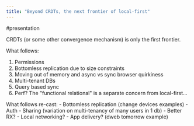 ```yaml
---
title: "Beyond CRDTs, the next frontier of local-first"
---
```

#presentation

CRDTs (or some other convergence mechanism) is only the first frontier.

What follows:
1. Permissions
3. Bottomless replication due to size constraints
4. Moving out of memory and async vs sync browser quirkiness
5. Multi-tenant DBs
6. Query based sync
7. Perf? The "functional relational" is a separate concern from local-first...

What follows re-cast:
	- Bottomless replication (change devices examples)
	- Auth
	- Sharing (variation on multi-tenancy of many users in 1 db)
	- Better RX?
	- Local networking?
	- App delivery? (dweb tomorrow example)